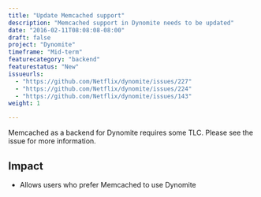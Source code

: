 ```yaml
---
title: "Update Memcached support"
description: "Memcached support in Dynomite needs to be updated"
date: "2016-02-11T08:08:08-08:00"
draft: false
project: "Dynomite"
timeframe: "Mid-term"
featurecategory: "backend"
featurestatus: "New"
issueurls: 
  - "https://github.com/Netflix/dynomite/issues/227"
  - "https://github.com/Netflix/dynomite/issues/224"
  - "https://github.com/Netflix/dynomite/issues/143"
weight: 1

---
```


Memcached as a backend for Dynomite requires some TLC. Please see the issue for more information.

## Impact

- Allows users who prefer Memcached to use Dynomite

